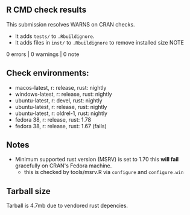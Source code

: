 ## R CMD check results

This submission resolves WARNS on CRAN checks.

- It adds `tests/` to `.Rbuildignore`.
- It adds files in `inst/` to `.Rbuildignore` to remove installed size NOTE

0 errors | 0 warnings | 0 note

## Check environments:

- macos-latest, r: release, rust: nightly
- windows-latest, r: release, rust: nightly
- ubuntu-latest, r: devel, rust: nightly
- ubuntu-latest, r: release, rust: nightly
- ubuntu-latest, r: oldrel-1, rust: nightly
- fedora 38, r: release, rust: 1.78
- fedora 38, r: release, rust: 1.67 (fails)

## Notes

* Minimum supported rust version (MSRV) is set to 1.70 this **will fail** gracefully on CRAN's Fedora machine.
    * this is checked by tools/msrv.R via `configure` and `configure.win`


## Tarball size

Tarball is 4.7mb due to vendored rust depencies. 
 